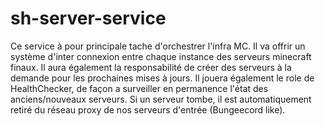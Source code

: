# sh-server-service

Ce service à pour principale tache d'orchestrer l'infra MC. Il va offrir un système d'inter connexion entre chaque instance des serveurs minecraft finaux.
Il aura également la responsabilité de créer des serveurs à la demande pour les prochaines mises à jours.
Il jouera également le role de HealthChecker, de façon a surveiller en permanence l'état des anciens/nouveaux serveurs.
Si un serveur tombe, il est automatiquement retiré du réseau proxy de nos serveurs d'entrée (Bungeecord like).
